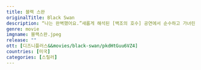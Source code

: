 ```yaml
---
title: 블랙 스완
originalTitle: Black Swan
description: “나는 완벽했어요.”새롭게 해석된 [백조의 호수] 공연에서 순수하고 가녀린 백조와 관능적이고 도발적인 흑조, 1인 2역을 완벽하게 해내고 싶은 프리마돈나 ‘니나’. 완벽을 향한 그녀의 욕망은 집착이 되어가고 모두 자신을 파괴할 것 같은 불안감이 깊어질수록 점차 어두운 내면이 드러나는데…흑조를 탐한 백조의 핏빛 도발이 다시 시작된다.
genre: movie
imgname: 블랙스완.jpeg
release: ""
ott: [디즈니플러스&&movies/black-swan/pkdHtGuu6VZ4]
countries: [미국]
categories: [스릴러]
---
```

